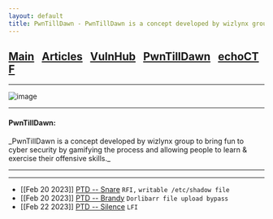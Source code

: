 ```yaml
---
layout: default
title: PwnTillDawn - PwnTillDawn is a concept developed by wizlynx group to bring fun to cyber security by gamifying the process and allowing people to learn & exercise their offensive skills.
---
```


<h2 class="mume-header" id="mainindexhtml-nbspnbsp-contactcontacthtml"><a 
href="../../index.html">Main</a>&#xA0;&#xA0;&#xA0;<a 
href="/posts/articles/index.html">Articles</a>&#xA0;&#xA0;&#xA0;<a
href="/posts/vulnhub/index.html">VulnHub</a>&#xA0;&#xA0;&#xA0;<a 
href="/posts/PTD/index.html">PwnTillDawn</a>&#xA0;&#xA0;&#xA0;<a 
href="/posts/echoCTF/index.html">echoCTF</a></h2>
<hr>

![image](https://user-images.githubusercontent.com/87468669/220013103-6fd5863a-948a-457f-bf88-5f1141032e01.png)

* * *
<h4 class="mume-header" id="pwntilldawn">PwnTillDawn:</h4>
_PwnTillDawn is a concept developed by wizlynx group to bring fun to cyber security by gamifying the process and allowing people to learn & exercise their offensive skills._
<hr>
<hr>

- [[Feb 20 2023]] [PTD -- Snare](https://n16hth4wk07.github.io/posts/PTD/snare.html) `RFI,` `writable /etc/shadow file`
- [[Feb 20 2023]] [PTD -- Brandy](https://n16hth4wk07.github.io/posts/PTD/brandy.html) `Dorlibarr file upload bypass`
- [[Feb 22 2023]] [PTD -- Silence](https://n16hth4wk07.github.io/posts/PTD/silience.html) `LFI`



